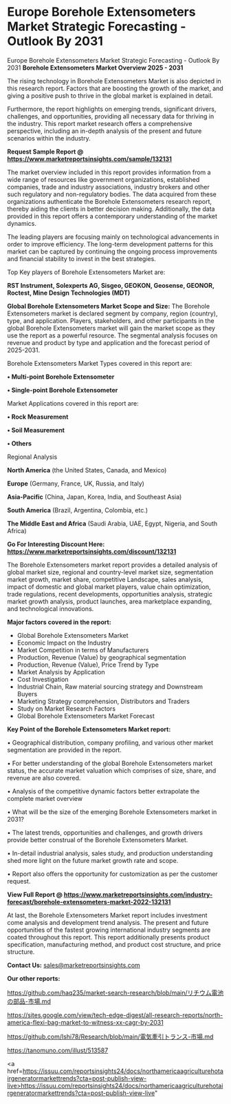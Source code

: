# Europe Borehole Extensometers Market Strategic Forecasting - Outlook By 2031
Europe Borehole Extensometers Market Strategic Forecasting - Outlook By 2031
<Strong> Borehole Extensometers Market Overview 2025 - 2031</strong>

The rising technology in Borehole Extensometers Market is also depicted in this research report. Factors that are boosting the growth of the market, and giving a positive push to thrive in the global market is explained in detail.

Furthermore, the report highlights on emerging trends, significant drivers, challenges, and opportunities, providing all necessary data for thriving in the industry. This report market research offers a comprehensive perspective, including an in-depth analysis of the present and future scenarios within the industry.

<strong>Request Sample Report @ <a href=https://www.marketreportsinsights.com/sample/132131>https://www.marketreportsinsights.com/sample/132131</a></strong>

The market overview included in this report provides information from a wide range of resources like government organizations, established companies, trade and industry associations, industry brokers and other such regulatory and non-regulatory bodies. The data acquired from these organizations authenticate the Borehole Extensometers research report, thereby aiding the clients in better decision making. Additionally, the data provided in this report offers a contemporary understanding of the market dynamics.

The leading players are focusing mainly on technological advancements in order to improve efficiency. The long-term development patterns for this market can be captured by continuing the ongoing process improvements and financial stability to invest in the best strategies.

Top Key players of Borehole Extensometers Market are:

<strong>RST Instrument, Solexperts AG, Sisgeo, GEOKON, Geosense, GEONOR, Roctest, Mine Design Technologies (MDT)</strong>

<strong><b>Global Borehole Extensometers Market Scope and Size:</b></strong>
The Borehole Extensometers market is declared segment by company, region (country), type, and application. Players, stakeholders, and other participants in the global Borehole Extensometers market will gain the market scope as they use the report as a powerful resource. The segmental analysis focuses on revenue and product by type and application and the forecast period of 2025-2031.

Borehole Extensometers Market Types covered in this report are:

<strong>• Multi-point Borehole Extensometer

• Single-point Borehole Extensometer</strong>

Market Applications covered in this report are:

<strong>• Rock Measurement

• Soil Measurement

• Others</strong> 

Regional Analysis

<strong>North America</strong> (the United States, Canada, and Mexico)

<strong>Europe</strong> (Germany, France, UK, Russia, and Italy)

<strong>Asia-Pacific</strong> (China, Japan, Korea, India, and Southeast Asia)

<strong>South America</strong> (Brazil, Argentina, Colombia, etc.)

<strong>The Middle East and Africa</strong> (Saudi Arabia, UAE, Egypt, Nigeria, and South Africa)

<strong>Go For Interesting Discount Here: <a href=https://www.marketreportsinsights.com/discount/132131>https://www.marketreportsinsights.com/discount/132131</a></strong>

The Borehole Extensometers market report provides a detailed analysis of global market size, regional and country-level market size, segmentation market growth, market share, competitive Landscape, sales analysis, impact of domestic and global market players, value chain optimization, trade regulations, recent developments, opportunities analysis, strategic market growth analysis, product launches, area marketplace expanding, and technological innovations.

<strong><b>Major factors covered in the report:</b></strong>
<ul>
  <li>Global Borehole Extensometers Market </li>
  <li>Economic Impact on the Industry</li>
  <li>Market Competition in terms of Manufacturers</li>
  <li>Production, Revenue (Value) by geographical segmentation</li>
  <li>Production, Revenue (Value), Price Trend by Type</li>
  <li>Market Analysis by Application</li>
  <li>Cost Investigation</li>
  <li>Industrial Chain, Raw material sourcing strategy and Downstream Buyers</li>
  <li>Marketing Strategy comprehension, Distributors and Traders</li>
  <li>Study on Market Research Factors</li>
  <li>Global Borehole Extensometers Market Forecast</li>
</ul>

<strong><b>Key Point of the Borehole Extensometers Market report:</b></strong>

• Geographical distribution, company profiling, and various other market segmentation are provided in the report.

• For better understanding of the global Borehole Extensometers market status, the accurate market valuation which comprises of size, share, and revenue are also covered.

• Analysis of the competitive dynamic factors better extrapolate the complete market overview

• What will be the size of the emerging Borehole Extensometers market in 2031?

• The latest trends, opportunities and challenges, and growth drivers provide better construal of the Borehole Extensometers Market.

• In-detail industrial analysis, sales study, and production understanding shed more light on the future market growth rate and scope.

• Report also offers the opportunity for customization as per the customer request.

<strong><b>View Full Report @ <a href=https://www.marketreportsinsights.com/industry-forecast/borehole-extensometers-market-2022-132131>https://www.marketreportsinsights.com/industry-forecast/borehole-extensometers-market-2022-132131</a></b></strong>


At last, the Borehole Extensometers Market report includes investment come analysis and development trend analysis. The present and future opportunities of the fastest growing international industry segments are coated throughout this report. This report additionally presents product specification, manufacturing method, and product cost structure, and price structure.

<strong>Contact Us:</strong>
sales@marketreportsinsights.com

<strong>Our other reports:</strong>

<a href=https://github.com/haq235/market-search-research/blob/main/リチウム電池の部品-市場.md>https://github.com/haq235/market-search-research/blob/main/リチウム電池の部品-市場.md</a>

<a href=https://sites.google.com/view/tech-edge-digest/all-research-reports/north-america-flexi-bag-market-to-witness-xx-cagr-by-2031>https://sites.google.com/view/tech-edge-digest/all-research-reports/north-america-flexi-bag-market-to-witness-xx-cagr-by-2031</a>

<a href=https://github.com/Ishi78/Research/blob/main/電気牽引トランス-市場.md>https://github.com/Ishi78/Research/blob/main/電気牽引トランス-市場.md</a>

<a href=https://tanomuno.com/illust/513587>https://tanomuno.com/illust/513587</a>

<a href=https://issuu.com/reportsinsights24/docs/northamericaagriculturehotairgeneratormarkettrends?cta=post-publish-view-live>https://issuu.com/reportsinsights24/docs/northamericaagriculturehotairgeneratormarkettrends?cta=post-publish-view-live</a>"
